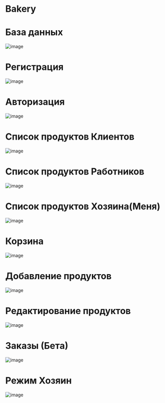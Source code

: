 # Bakery

<h1><b>База данных</b></h1>

![image](https://user-images.githubusercontent.com/116818307/225416438-2b0c7ef6-0145-4a48-8a81-73db02c692ad.png)


<h1><b>Регистрация</b></h1>

![image](https://user-images.githubusercontent.com/116818307/225417459-4a9036d1-8ed4-42e2-a05b-316c064fcc97.png)



<h1><b>Авторизация</b></h1>

![image](https://user-images.githubusercontent.com/116818307/225417069-0af890ee-4056-46a1-98ae-9df48a9e6ba0.png)


<h1><b>Список продуктов Клиентов</b></h1>

![image](https://user-images.githubusercontent.com/116818307/225417717-28bbf46b-4e2f-4cf9-adcd-aa01fb38448f.png)



<h1><b>Список продуктов Работников</b></h1>

![image](https://user-images.githubusercontent.com/116818307/225418422-58af0aa9-fb43-43d0-bd4d-1fa7d577d001.png)



<h1><b>Список продуктов Хозяина(Меня)</b></h1>

![image](https://user-images.githubusercontent.com/116818307/225418321-cc6e40a1-df84-452b-bf74-d2a5c8e21f23.png)



<h1><b>Корзина</b></h1>

![image](https://user-images.githubusercontent.com/116818307/225418613-13b7c0a1-fe28-4371-b21a-771747ed58fd.png)


<h1><b>Добавление продуктов</b></h1>

![image](https://user-images.githubusercontent.com/116818307/225418936-9a198bfa-c055-4c1d-b154-92c3ad16ca3c.png)

<h1><b>Редактирование продуктов</b></h1>

![image](https://user-images.githubusercontent.com/116818307/225419207-d1e69632-babb-4e99-932b-4620a8f8a90b.png)


<h1><b>Заказы (Бета)</b></h1>

![image](https://user-images.githubusercontent.com/116818307/225419461-b3fa2685-ad6e-4c2b-b65d-a705c434c574.png)


<h1><b>Режим Хозяин</b></h1>

![image](https://user-images.githubusercontent.com/116818307/225419719-70c7bf4a-7e2f-4057-b22d-a5bc21a2d430.png)







